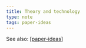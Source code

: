 ```yaml
---
title: Theory and technology
type: note
tags: paper-ideas 
---
```


See also: [[paper-ideas]]


[//begin]: # "Autogenerated link references for markdown compatibility"
[paper-ideas]: ../paper-ideas "Paper Ideas"
[//end]: # "Autogenerated link references"